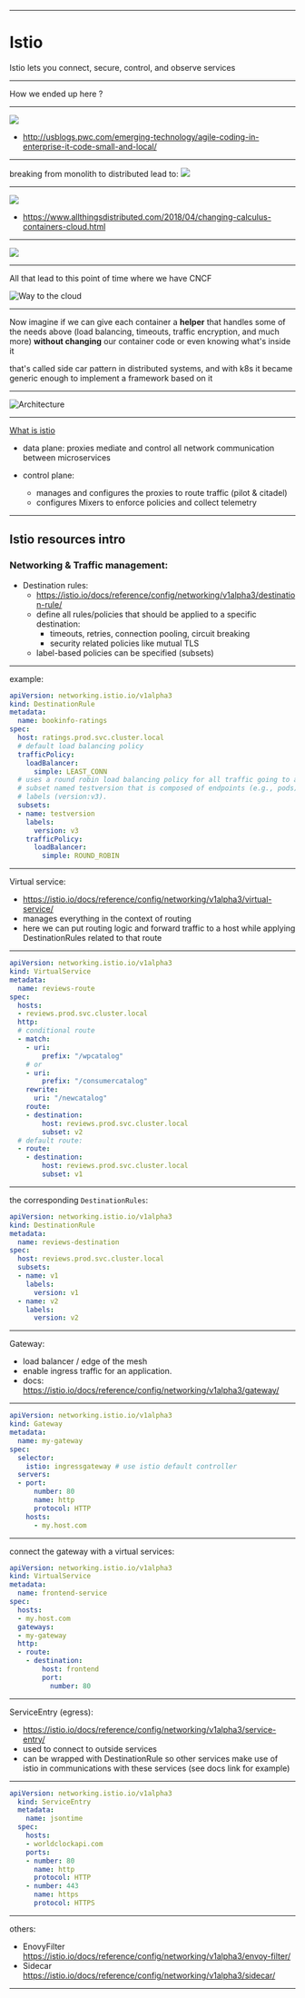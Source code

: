 <!-- $theme: default -->
---
<!--marp: true-->
# Istio

Istio lets you connect, secure, control, and observe services

---

How we ended up here ?

---

![](./img/m2m.jpg)
* http://usblogs.pwc.com/emerging-technology/agile-coding-in-enterprise-it-code-small-and-local/

---

breaking from monolith to distributed lead to:
![](./img/needs.png)

---

![](./img/k8s.jpg)
* https://www.allthingsdistributed.com/2018/04/changing-calculus-containers-cloud.html

---

![](./img/3fd.jpg)

---
All that lead to this point of time where we have CNCF

![Way to the cloud](./img/history.png)

---

Now imagine if we can give each container a **helper** that handles some of the needs above (load balancing, timeouts, traffic encryption, and much more) **without changing** our container code or even knowing what's inside it

that's called side car pattern in distributed systems, and with k8s it became generic enough to implement a framework based on it

---

![Architecture](./img/arch.png)
  
---
[What is istio](https://istio.io/docs/concepts/what-is-istio/)

- data plane: proxies mediate and control all network communication between microservices

- control plane: 
  - manages and configures the proxies to route traffic (pilot & citadel)
  - configures Mixers to enforce policies and collect telemetry
---
## Istio resources intro

### Networking & Traffic management:
  - Destination rules:
    - https://istio.io/docs/reference/config/networking/v1alpha3/destination-rule/
    - define all rules/policies that should be applied to a specific destination:
      - timeouts, retries, connection pooling, circuit breaking
      - security related policies like mutual TLS
    - label-based policies can be specified (subsets)
---
example:
```yaml
apiVersion: networking.istio.io/v1alpha3
kind: DestinationRule
metadata:
  name: bookinfo-ratings
spec:
  host: ratings.prod.svc.cluster.local
  # default load balancing policy
  trafficPolicy:
    loadBalancer:
      simple: LEAST_CONN
  # uses a round robin load balancing policy for all traffic going to a
  # subset named testversion that is composed of endpoints (e.g., pods) with
  # labels (version:v3).
  subsets:
  - name: testversion
    labels:
      version: v3
    trafficPolicy:
      loadBalancer:
        simple: ROUND_ROBIN
```
---    
Virtual service:
  - https://istio.io/docs/reference/config/networking/v1alpha3/virtual-service/
  - manages everything in the context of routing
  - here we can put routing logic and forward traffic to a host while applying DestinationRules related to that route
---
```yaml
apiVersion: networking.istio.io/v1alpha3
kind: VirtualService
metadata:
  name: reviews-route
spec:
  hosts:
  - reviews.prod.svc.cluster.local
  http:
  # conditional route
  - match:
    - uri:
        prefix: "/wpcatalog"
    # or
    - uri:
        prefix: "/consumercatalog"
    rewrite:
      uri: "/newcatalog"
    route:
    - destination:
        host: reviews.prod.svc.cluster.local
        subset: v2
  # default route:
  - route:
    - destination:
        host: reviews.prod.svc.cluster.local
        subset: v1
```
---
the corresponding `DestinationRules`:

```yaml
apiVersion: networking.istio.io/v1alpha3
kind: DestinationRule
metadata:
  name: reviews-destination
spec:
  host: reviews.prod.svc.cluster.local
  subsets:
  - name: v1
    labels:
      version: v1
  - name: v2
    labels:
      version: v2
```
---
Gateway:
  - load balancer / edge of the mesh
  - enable ingress traffic for an application.
  - docs: https://istio.io/docs/reference/config/networking/v1alpha3/gateway/
---

```yaml
apiVersion: networking.istio.io/v1alpha3
kind: Gateway
metadata:
  name: my-gateway
spec:
  selector:
    istio: ingressgateway # use istio default controller
  servers:
  - port:
      number: 80
      name: http
      protocol: HTTP
    hosts:
      - my.host.com
```

---

connect the gateway with a virtual services:

```yaml
apiVersion: networking.istio.io/v1alpha3
kind: VirtualService
metadata:
  name: frontend-service
spec:
  hosts:
  - my.host.com
  gateways:
  - my-gateway
  http:
  - route:
    - destination:
        host: frontend
        port:
          number: 80
```
--- 

ServiceEntry (egress):
  - https://istio.io/docs/reference/config/networking/v1alpha3/service-entry/
  - used to connect to outside services
  - can be wrapped with DestinationRule so other services make use of istio
  in communications with these services (see docs link for example)

---

```yaml
apiVersion: networking.istio.io/v1alpha3
  kind: ServiceEntry
  metadata:
    name: jsontime
  spec:
    hosts:
    - worldclockapi.com
    ports:
    - number: 80
      name: http
      protocol: HTTP
    - number: 443
      name: https
      protocol: HTTPS
```
---
others:
  - EnovyFilter https://istio.io/docs/reference/config/networking/v1alpha3/envoy-filter/
  - Sidecar https://istio.io/docs/reference/config/networking/v1alpha3/sidecar/

---
